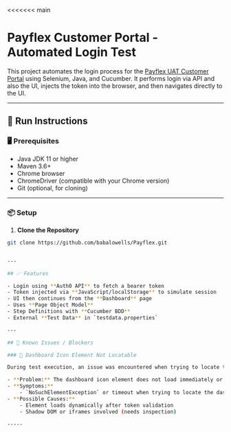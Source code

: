 <<<<<<< main
# Payflex Customer Portal - Automated Login Test

This project automates the login process for the [Payflex UAT Customer Portal](https://customer.uat.payflex.co.za/) using Selenium, Java, and Cucumber. It performs login via API and also the UI, injects the token into the browser, and then navigates directly to the UI.

---

## 🚀 Run Instructions

### 🖥️ Prerequisites

- Java JDK 11 or higher
- Maven 3.6+
- Chrome browser
- ChromeDriver (compatible with your Chrome version)
- Git (optional, for cloning)

---

### 📦 Setup

1. **Clone the Repository**

```bash
git clone https://github.com/babalowells/Payflex.git


---

## ✅ Features

- Login using **Auth0 API** to fetch a bearer token
- Token injected via **JavaScript/localStorage** to simulate session
- UI then continues from the **Dashboard** page
- Uses **Page Object Model**
- Step Definitions with **Cucumber BDD**
- External **Test Data** in `testdata.properties`

---

## 🚧 Known Issues / Blockers

### 🧩 Dashboard Icon Element Not Locatable

During test execution, an issue was encountered when trying to locate the dashboard icon after login.

- **Problem:** The dashboard icon element does not load immediately or is rendered via JavaScript asynchronously.
- **Symptoms:**
    - `NoSuchElementException` or timeout when trying to locate the dashboard link/icon.
- **Possible Causes:**
    - Element loads dynamically after token validation
    - Shadow DOM or iframes involved (needs inspection)

-----

